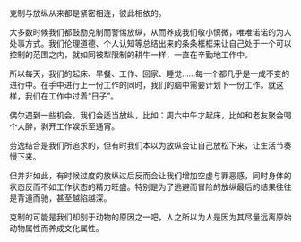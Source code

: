 克制与放纵从来都是紧密相连，彼此相依的。

大多数时候我们都鼓励克制而警惕放纵，从而养成我们敬小慎微，唯唯诺诺的为人处事方式。我们伦理道德、个人认知等总结出来的条条框框来让自己处于一个可以控制的范围之内，就如同被犁限制的耕牛一样，一直在辛勤地工作中。

所以每天，我们的起床、早餐、工作、回家、睡觉……每一个都几乎是一成不变的进行中。在手中进行上一份工作的同时，我们的脑中需要计划下一份工作。就这样，我们在工作中过着“日子”。


<!--more-->


偶尔遇到一些机会，我们会适当放纵，比如：周六中午才起床，比如和老友聚会喝个大醉，剥开工作娱乐至通宵。

劳逸结合是我们所追求的，但有时我们本以为放纵会让自己放松下来，让生活节奏慢下来。

但并非如此，有时候过度的放纵过后反而会让我们增加空虚与罪恶感，同时身体的状态反而不如工作状态的精力旺盛。特别是为了逃避而冒险的放纵最后的结果往往是背道而驰，甚至越陷越深。

克制的可能是我们却别于动物的原因之一吧，人之所以为人是因为其尽量远离原始动物属性而养成文化属性。
